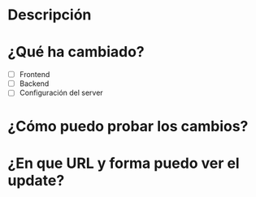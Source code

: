 # Descripción
# ¿Qué ha cambiado?
- [ ] Frontend
- [ ] Backend
- [ ] Configuración del server

# ¿Cómo puedo probar los cambios?


# ¿En que URL y forma puedo ver el update?
